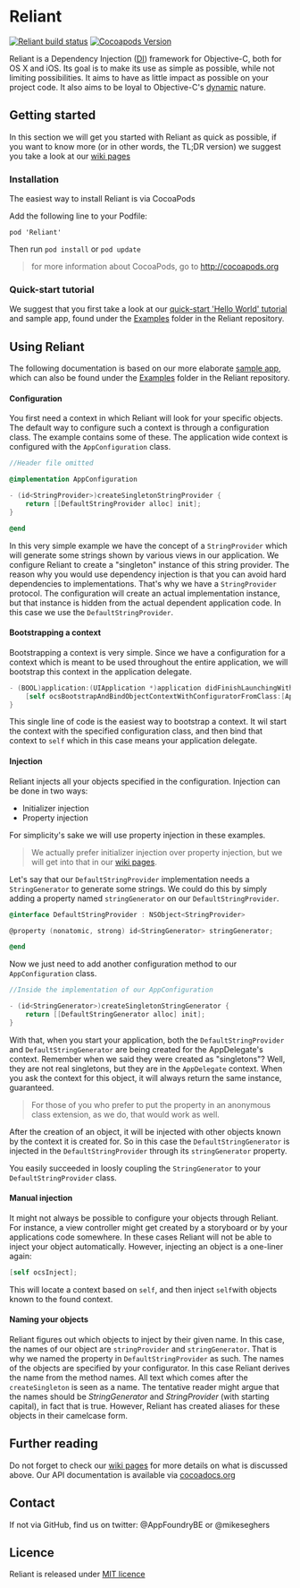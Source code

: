Reliant
=======

[![Reliant build status](https://travis-ci.org/appfoundry/Reliant.svg?branch=master)](https://travis-ci.org/appfoundry/reliant)   [![Cocoapods Version](https://cocoapod-badges.herokuapp.com/v/Reliant/badge.png)](http://cocoadocs.org/docsets/Reliant/2.0.1/)

Reliant is a Dependency Injection ([DI](http://martinfowler.com/articles/injection.html "Martin Fowler never lies"))
framework for Objective-C, both for OS X and iOS. Its goal is to make its use as simple
as possible, while not limiting possibilities. It aims to have as little impact as
possible on your project code. It also aims to be loyal to Objective-C's [dynamic](http://stackoverflow.com/questions/125367/dynamic-type-languages-versus-static-type-languages)
nature.


Getting started
---------------

In this section we will get you started with Reliant as quick as possible, if you want to know more
(or in other words, the TL;DR version) we suggest you take a look at our [wiki pages](https://github.com/appfoundry/Reliant/wiki)

### Installation

The easiest way to install Reliant is via CocoaPods

Add the following line to your Podfile:

`pod 'Reliant'`

Then run `pod install` or `pod update`

> for more information about CocoaPods, go to http://cocoapods.org

### Quick-start tutorial

We suggest that you first take a look at our [quick-start 'Hello World' tutorial](https://github.com/appfoundry/Reliant/tree/master/Examples/HelloReliant) and sample app, found under the [Examples](https://github.com/appfoundry/Reliant/tree/master/Examples) folder in the Reliant repository.


Using Reliant
-------------

The following documentation is based on our more elaborate [sample app](https://github.com/appfoundry/Reliant/tree/master/Examples/ReliantExample), which can also be found under the [Examples](https://github.com/appfoundry/Reliant/tree/master/Examples) folder in the Reliant repository.

#### Configuration

You first need a context in which Reliant will look for your specific objects. The default way to configure such a
context is through a configuration class. The example contains some of these. The application wide context is configured
with the `AppConfiguration` class.

```objective-c
//Header file omitted

@implementation AppConfiguration

- (id<StringProvider>)createSingletonStringProvider {
    return [[DefaultStringProvider alloc] init];
}

@end
```

In this very simple example we have the concept of a `StringProvider` which will generate some strings shown by various
views in our application. We configure Reliant to create a "singleton" instance of this string provider. The reason why
you would use dependency injection is that you can avoid hard dependencies to implementations. That's why we have
a `StringProvider` protocol. The configuration will create an actual implementation instance, but that instance is hidden
from the actual dependent application code. In this case we use the `DefaultStringProvider`.

#### Bootstrapping a context

Bootstrapping a context is very simple. Since we have a configuration for a context which is meant to be used
throughout the entire application, we will bootstrap this context in the application delegate.

```objective-c
- (BOOL)application:(UIApplication *)application didFinishLaunchingWithOptions:(NSDictionary *)launchOptions {
    [self ocsBootstrapAndBindObjectContextWithConfiguratorFromClass:[AppConfiguration class]];
}
```

This single line of code is the easiest way to bootstrap a context. It wil start the context with the specified
configuration class, and then bind that context to `self` which in this case means your application delegate.

#### Injection

Reliant injects all your objects specified in the configuration. Injection can be done in two ways:
- Initializer injection
- Property injection

For simplicity's sake we will use property injection in these examples.

> We actually prefer initializer injection over property injection, but we will get into that in our [wiki pages](https://github.com/appfoundry/Reliant/wiki).

Let's say that our `DefaultStringProvider` implementation needs a `StringGenerator` to generate some strings.
We could do this by simply adding a property named `stringGenerator` on our `DefaultStringProvider`.

```objective-c
@interface DefaultStringProvider : NSObject<StringProvider>

@property (nonatomic, strong) id<StringGenerator> stringGenerator;

@end
```

Now we just need to add another configuration method to our `AppConfiguration` class.

```objective-c
//Inside the implementation of our AppConfiguration

- (id<StringGenerator>)createSingletonStringGenerator {
    return [[DefaultStringGenerator alloc] init];
}
```

With that, when you start your application, both the `DefaultStringProvider` and `DefaultStringGenerator` are being
created for the AppDelegate's context. Remember when we said they were created as "singletons"? Well, they are not real
singletons, but they are in the `AppDelegate` context. When you ask the context for this object, it will always return
the same instance, guaranteed.

> For those of you who prefer to put the property in an anonymous class extension, as we do, that would work as well.

After the creation of an object, it will be injected with other objects known by the context it is created for. So in this
case the `DefaultStringGenerator` is injected in the `DefaultStringProvider` through its `stringGenerator` property.

You easily succeeded in loosly coupling the `StringGenerator` to your `DefaultStringProvider` class.

#### Manual injection

It might not always be possible to configure your objects through Reliant. For instance, a view controller might get created
by a storyboard or by your applications code somewhere. In these cases Reliant will not be able to inject your object
automatically. However, injecting an object is a one-liner again:

```objective-c
[self ocsInject];
```

This will locate a context based on `self`, and then inject `self`with objects known to the found context.

#### Naming your objects

Reliant figures out which objects to inject by their given name. In this case, the names of our object are `stringProvider`
and `stringGenerator`. That is why we named the property in `DefaultStringProvider` as such. The names of the objects are
specified by your configurator. In this case Reliant derives the name from the method names. All text which comes after the
`createSingleton` is seen as a name. The tentative reader might argue that the names should be *StringGenerator* and
*StringProvider* (with starting capital), in fact that is true. However, Reliant has created aliases for these objects
in their camelcase form.

Further reading
---------------

Do not forget to check our [wiki pages](https://github.com/appfoundry/Reliant/wiki) for more details on what is discussed above.
Our API documentation is available via [cocoadocs.org](http://cocoadocs.org/docsets/Reliant/2.0.1/)

Contact
-------
If not via GitHub, find us on twitter: @AppFoundryBE or @mikeseghers

Licence
-------

Reliant is released under [MIT licence](http://opensource.org/licenses/MIT)
